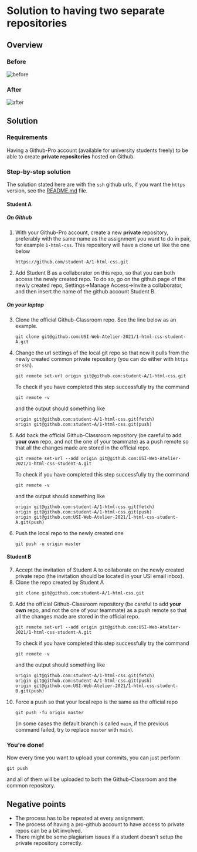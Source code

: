 # Solution to having two separate repositories

## Overview

### Before

![before](./schema_solution_separate_repos_before.png)

### After
![after](./schema_solution_separate_repos_after.png)

## Solution

### Requirements

Having a Github-Pro account (available for university students freely) to
be able to create **private repositories** hosted on Github.

### Step-by-step solution

The solution stated here are with the `ssh` github urls, if you want the
`https` version, see the [README.md](./README.md) file.

#### Student A

##### On Github
1. With your Github-Pro account, create a new **private** repository, preferably with the same name as
the assignment you want to do in pair, for example `1-html-css`. This
repository will have a clone url like the one below
   ```
   https://github.com/student-A/1-html-css.git
   ```
2. Add Student B as a collaborator on this repo, so that you can both access
   the newly created repo. To do so, go on the github page of the
   newly created repo, Settings->Manage Access->Invite a collaborator, and
   then insert the name of the github account Student B.

##### On your laptop

3. Clone the official Github-Classroom repo. See the line below as an example.
   ```
   git clone git@github.com:USI-Web-Atelier-2021/1-html-css-student-A.git
   ```
4. Change the url settings of the local git repo so that now it pulls from the
   newly created common private repository (you can do either with `https` or `ssh`).
   ```
   git remote set-url origin git@github.com:student-A/1-html-css.git
   ```
   To check if you have completed this step successfully try the command
   ```
   git remote -v
   ```
   and the output should something like
   ```
   origin git@github.com:student-A/1-html-css.git(fetch)
   origin git@github.com:student-A/1-html-css.git(push)
   ```
5. Add back the official Github-Classroom repository (be careful to add **your
   own** repo, and not the one of your teammate) as a push remote so that all
   the changes made are stored in the official repo.
   ```
   git remote set-url --add origin git@github.com:USI-Web-Atelier-2021/1-html-css-student-A.git
   ```
    To check if you have completed this step successfully try the command
    ```
    git remote -v
    ```
    and the output should something like
   ```
   origin git@github.com:student-A/1-html-css.git(fetch)
   origin git@github.com:student-A/1-html-css.git(push)
   origin git@github.com:USI-Web-Atelier-2021/1-html-css-student-A.git(push)
   ```
6. Push the local repo to the newly created one
   ```
   git push -u origin master
   ```
#### Student B

7. Accept the invitation of Student A to collaborate on the newly created
   private repo (the invitation should be located in your USI email inbox).
8. Clone the repo created by Student A
    ```
    git clone git@github.com:student-A/1-html-css.git
    ```
9. Add the official Github-Classroom repository (be careful to add **your
   own** repo, and not the one of your teammate) as a push remote so that all
   the changes made are stored in the official repo.
   ```
   git remote set-url --add origin git@github.com:USI-Web-Atelier-2021/1-html-css-student-A.git
   ```
   To check if you have completed this step successfully try the command
   ```
   git remote -v
   ```
    and the output should something like
   ```
   origin git@github.com:student-A/1-html-css.git(fetch)
   origin git@github.com:student-A/1-html-css.git(push)
   origin git@github.com:USI-Web-Atelier-2021/1-html-css-student-B.git(push)
   ```
10. Force a push so that your local repo is the same as the official repo
    ```
    git push -fu origin master
    ```
    (in some cases the default branch is called `main`, if the previous command
    failed, try to replace `master` with `main`).

### You're done!
Now every time you want to upload your commits, you can just perform 
```
git push
```
and all of them will be uploaded to both the Github-Classroom and the common
repository.


## Negative points
- The process has to be repeated at every assignment.
- The process of having a pro-github account to have access to private repos can
    be a bit involved.
- There might be some plagiarism issues if a student doesn't setup the private
    repository correctly.
